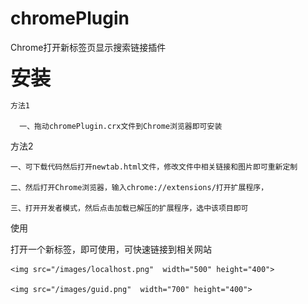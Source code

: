 # chromePlugin
Chrome打开新标签页显示搜索链接插件
  
  **<font size=6>安装</font>**
    
    方法1
      
      一、拖动chromePlugin.crx文件到Chrome浏览器即可安装
    
    
  方法2
    
    一、可下载代码然后打开newtab.html文件，修改文件中相关链接和图片即可重新定制
    
    二、然后打开Chrome浏览器，输入chrome://extensions/打开扩展程序，
    
    三、打开开发者模式，然后点击加载已解压的扩展程序，选中该项目即可
  
  使用
  
  打开一个新标签，即可使用，可快速链接到相关网站
  
    <img src="/images/localhost.png"  width="500" height="400">
    
    <img src="/images/guid.png"  width="700" height="400">
